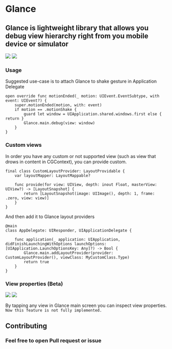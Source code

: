 # Glance

## Glance is lightweight library that allows you debug view hierarchy right from you mobile device or simulator


![](Assets/1.png) ![](Assets/2.png)


### Usage

 Suggested use-case is to attach Glance to shake gesture in Application Delegate

```
open override func motionEnded(_ motion: UIEvent.EventSubtype, with event: UIEvent?) {
    super.motionEnded(motion, with: event)
    if motion == .motionShake {
        guard let window = UIApplication.shared.windows.first else { return }
        Glance.main.debug(view: window)
    }
}
```

### Custom views

In order you have any custom or not supported view (such as view that drows in content in CGContext), you can provide custom.

```
final class CustomLayoutProvider: LayoutProvidable {
    var layoutMapper: LayoutMappable?
    
    func provide(for view: UIView, depth: inout Float, masterView: UIView?) -> [LayoutSnapshot] {
        return [LayoutSnapshot(image: UIImage(), depth: 1, frame: .zero, view: view)]
    }
}
```

And then add it to Glance layout providers

```
@main
class AppDelegate: UIResponder, UIApplicationDelegate {

	func application(_ application: UIApplication, didFinishLaunchingWithOptions launchOptions: [UIApplication.LaunchOptionsKey: Any]?) -> Bool {
        Glance.main.addLayoutProvider(provider: CustomLayoutProvider(), viewClass: MyCustomClass.Type)
		return true
	}
}
```

### View properties (Beta)

![](Assets/3.png) ![](Assets/4.png)

By tapping any view in Glance main screen you can inspect view properties.
`Now this feature is not fully implemented.`

## Contributing

### Feel free to open Pull request or issue
